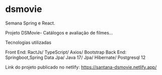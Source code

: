 # dsmovie

 Semana Spring e React.
 
 Projeto DSMovie- Catálogos e avaliação de filmes...
 
 Tecnologias utilizadas
 
 Front End: RactJs/ TypeScript/ Axios/ Bootstrap
 Back End: Springboot,Spring Data Jpa/ Java 17/ Jpa/ Hibernate/ Postgresql 12
 
 Link do projeto publicado no netlify: https://santana-dsmovie.netlify.app/
 
 









